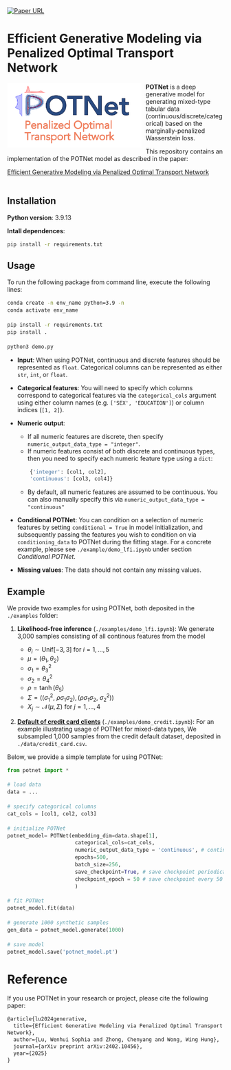 <div align="left">
  <a href="https://arxiv.org/abs/2402.10456">
    <img alt="Paper URL" src="https://img.shields.io/badge/arxiv-2402.10456-orange">
  </a>
</div>


# Efficient Generative Modeling via Penalized Optimal Transport Network


<a href='https://arxiv.org/abs/2402.10456'>
    <img align="left" src="potnet_logo.png" height="150" style="margin-right: 10px; margin-bottom: 10px;" />
</a> 

**POTNet** is a deep generative model for generating mixed-type tabular data (continuous/discrete/categorical) based on the marginally-penalized Wasserstein loss. 

This repository contains an implementation of the POTNet model as described in the paper:

[Efficient Generative Modeling via Penalized Optimal Transport Network<br>](https://arxiv.org/abs/2402.10456)<br>

## Installation <br />

**Python version**: 3.9.13

**Intall dependences**:
```bash
pip install -r requirements.txt
```

## Usage

To run the following package from command line, execute the following lines:

```bash
conda create -n env_name python=3.9 -n
conda activate env_name

pip install -r requirements.txt
pip install .

python3 demo.py
```

* **Input**: When using POTNet, continuous and discrete features should be represented as `float`. Categorical columns can be represented as either `str`, `int`, or `float`. 

* **Categorical features**: You will need to specify which columns correspond to categorical features via the `categorical_cols` argument using either column names (e.g. `['SEX', 'EDUCATION']`) or column indices (`[1, 2]`).

* **Numeric output**: 
    * If all numeric features are discrete, then specify `numeric_output_data_type = "integer"`.
    * If numeric features consist of both discrete and continuous types, then you need to specify each numeric feature type using a `dict`:
    ```python
        {'integer': [col1, col2], 
        'continuous': [col3, col4]}
    ```
    * By default, all numeric features are assumed to be continuous. You can also manually specify this via `numeric_output_data_type = "continuous"`

* **Conditional POTNet**: You can condition on a selection of numeric features by setting `conditional = True` in model initialization, and subsequently passing the features you wish to condition on via `conditioning_data` to POTNet during the fitting stage. For a concrete example, please see `./example/demo_lfi.ipynb` under section *Conditional POTNet*.

* **Missing values**: The data should not contain any missing values. 

## Example

We provide two examples for using POTNet, both deposited in the `./examples` folder:

1. **Likelihood-free inference** (`./examples/demo_lfi.ipynb`): We generate 3,000 samples consisting of all continous features from the model
    * $\theta_i \sim \mathrm{Unif}[-3, 3]$ for $i = 1, \dots, 5$
    * $\mu = (\theta_1, \theta_2)$
    * $\sigma_1 = \theta_3^2$
    * $\sigma_2 = \theta_4^2$
    * $\rho = \tanh(\theta_5)$ 
    * $\Sigma = ((\sigma_1^2, ~\rho \sigma_1 \sigma_2 ), (\rho \sigma_1 \sigma_2, ~\sigma_2^2))$
    * $X_j \sim \mathcal{N}(\mu, \Sigma)$ for $j = 1, \dots, 4$

2. **[Default of credit card clients](https://archive.ics.uci.edu/dataset/350/default+of+credit+card+clients)** (`./examples/demo_credit.ipynb`): For an example illustrating usage of POTNet for mixed-data types, We subsampled 1,000 samples from the credit default dataset, deposited in `./data/credit_card.csv`.


Below, we provide a simple template for using POTNet:

```python
from potnet import *

# load data
data = ...

# specify categorical columns
cat_cols = [col1, col2, col3]

# initialize POTNet
potnet_model= POTNet(embedding_dim=data.shape[1],
                      categorical_cols=cat_cols,
                      numeric_output_data_type = 'continuous', # continuous data
                      epochs=500,
                      batch_size=256,
                      save_checkpoint=True, # save checkpoint periodically
                      checkpoint_epoch = 50 # save checkpoint every 50 epochs
                      )

# fit POTNet
potnet_model.fit(data)

# generate 1000 synthetic samples
gen_data = potnet_model.generate(1000)

# save model
potnet_model.save('potnet_model.pt')
```

# Reference

If you use POTNet in your research or project, please cite the following paper:

```
@article{lu2024generative,
  title={Efficient Generative Modeling via Penalized Optimal Transport Network},
  author={Lu, Wenhui Sophia and Zhong, Chenyang and Wong, Wing Hung},
  journal={arXiv preprint arXiv:2402.10456},
  year={2025}
}
```
